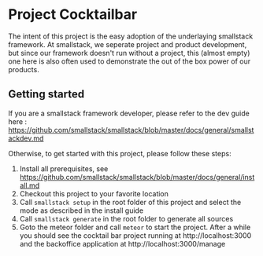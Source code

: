 # Project Cocktailbar
The intent of this project is the easy adoption of the underlaying smallstack framework. At smallstack, we seperate project and product development, but since our framework doesn't run without a project, this (almost empty) one here is also often used to demonstrate the out of the box power of our products. 

## Getting started
If you are a smallstack framework developer, please refer to the dev guide here : https://github.com/smallstack/smallstack/blob/master/docs/general/smallstackdev.md

Otherwise, to get started with this project, please follow these steps:

1. Install all prerequisites, see https://github.com/smallstack/smallstack/blob/master/docs/general/install.md
2. Checkout this project to your favorite location
3. Call `smallstack setup` in the root folder of this project and select the mode as described in the install guide
4. Call `smallstack generate` in the root folder to generate all sources
5. Goto the meteor folder and call `meteor` to start the project. After a while you should see the cocktail bar project running at http://localhost:3000 and the backoffice application at http://localhost:3000/manage

